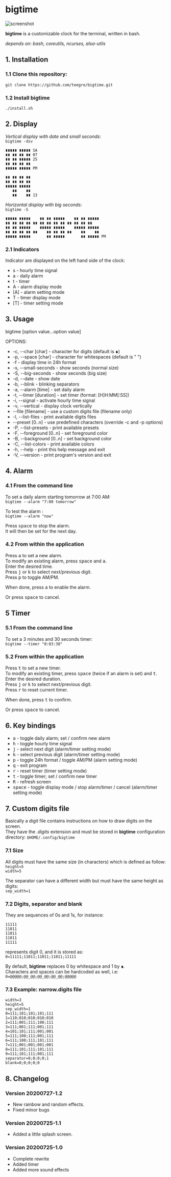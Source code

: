 # **bigtime**

![screenshot](screenshot.png)

**bigtime** is a customizable clock for the terminal, written in bash.

*depends on: bash, coreutils, ncurses, alsa-utils*

## 1. Installation

### 1.1 Clone this repository:

`git clone https://github.com/teegre/bigtime.git`

### 1.2 Install **bigtime**

`./install.sh`

## 2. Display

*Vertical display with date and small seconds:*  
`bigtime -dsv`  
```
∎∎∎∎∎ ∎∎∎∎∎ SA
∎∎ ∎∎ ∎∎ ∎∎ 07
∎∎ ∎∎ ∎∎∎∎∎ 25
∎∎ ∎∎ ∎∎ ∎∎
∎∎∎∎∎ ∎∎∎∎∎ PM

∎∎ ∎∎ ∎∎ ∎∎
∎∎ ∎∎ ∎∎ ∎∎
∎∎∎∎∎ ∎∎∎∎∎
   ∎∎    ∎∎
   ∎∎    ∎∎ 13
```

*Horizontal display with big seconds:*  
`bigtime -S`
```
∎∎∎∎∎ ∎∎∎∎∎    ∎∎ ∎∎ ∎∎∎∎∎    ∎∎ ∎∎ ∎∎∎∎∎
∎∎ ∎∎ ∎∎ ∎∎ ∎∎ ∎∎ ∎∎ ∎∎ ∎∎ ∎∎ ∎∎ ∎∎ ∎∎
∎∎ ∎∎ ∎∎∎∎∎    ∎∎∎∎∎ ∎∎∎∎∎    ∎∎∎∎∎ ∎∎∎∎∎
∎∎ ∎∎ ∎∎ ∎∎ ∎∎    ∎∎ ∎∎ ∎∎ ∎∎    ∎∎    ∎∎
∎∎∎∎∎ ∎∎∎∎∎       ∎∎ ∎∎∎∎∎       ∎∎ ∎∎∎∎∎ PM
```

### 2.1 Indicators
Indicator are displayed on the left hand side of the clock:

* s   - hourly time signal
* a   - daily alarm
* t   - timer
* A - alarm display mode
* [A] - alarm setting mode
* T - timer display mode
* [T] - timer setting mode

## 3. Usage

bigtime [option value...option value]

OPTIONS:

* -c, --char [char]        - character for digits (default is ∎)
* -p, --space [char]       - character for whitespaces (default is " ")
* -f                       - display time in 24h format
* -s, --small-seconds      - show seconds (normal size)
* -S, --big-seconds        - show seconds (big size)
* -d, --date               - show date
* -b, --blink              - blinking separators
* -a, --alarm [time]       - set daily alarm
* -t, --timer [duration]   - set timer (format: [H]H:MM[:SS])
* -i, --signal             - activate hourly time signal
* -v, --vertical           - display clock vertically
* --file [filename]        - use a custom digits file (filename only)
* -l, --list-files         - print available digits files
* --preset [0..n]          - use predefined characters (override -c and -p options)
* -P, --list-presets       - print available presets
* -F, --foreground [0..n]  - set foreground color
* -B, --background [0..n]  - set background color
* -C, --list-colors        - print available colors
* -h, --help               - print this help message and exit
* -V, --version            - print program's version and exit

## 4. Alarm

### 4.1 From the command line
To set a daily alarm starting tomorrow at 7:00 AM:  
`bigtime --alarm "7:00 tomorrow"`

To test the alarm :  
`bigtime --alarm "now"`

Press <kbd>space</kbd> to stop the alarm.  
It will then be set for the next day.

### 4.2 From within the application

Press <kbd>a</kbd> to set a new alarm.  
To modify an existing alarm, press <kbd>space</kbd> and <kbd>a</kbd>.  
Enter the desired time.  
Press <kbd>j</kbd> or <kbd>k</kbd> to select next/previous digit.  
Press <kbd>p</kbd> to toggle AM/PM.

When done, press <kbd>a</kbd> to enable the alarm.

Or press <kbd>space</kbd> to cancel.

## 5 Timer

### 5.1 From the command line
To set a 3 minutes and 30 seconds timer:  
`bigtime --timer "0:03:30"`

### 5.2 From within the application

Press <kbd>t</kbd> to set a new timer.  
To modify an existing timer, press <kbd>space</kbd> (twice if an alarm is set) and <kbd>t</kbd>.  
Enter the desired duration.  
Press <kbd>j</kbd> or <kbd>k</kbd> to select next/previous digit.  
Press <kbd>r</kbd> to reset current timer.

When done, press <kbd>t</kbd> to confirm.

Or press <kbd>space</kbd> to cancel.


## 6. Key bindings

* <kbd>a</kbd>     - toggle daily alarm; set / confirm new alarm
* <kbd>h</kbd>     - toggle hourly time signal
* <kbd>j</kbd>     - select next digit (alarm/timer setting mode)
* <kbd>k</kbd>     - select previous digit (alarm/timer setting mode)
* <kbd>p</kbd>     - toggle 24h format / toggle AM/PM (alarm setting mode)
* <kbd>q</kbd>     - exit program
* <kbd>r</kbd>     - reset timer (timer setting mode)
* <kbd>t</kbd>     - toggle timer; set / confirm new timer
* <kbd>R</kbd>     - refresh screen
* <kbd>space</kbd> - toggle display mode / stop alarm/timer / cancel (alarm/timer setting mode)

## 7. Custom digits file

Basically a digit file contains instructions on how to draw digits on the screen.  
They have the *.digits* extension and must be stored in **bigtime** configuration  
directory: `$HOME/.config/bigtime`

### 7.1 Size

All digits must have the same size (in characters) which is defined as follow:  
`height=5`  
`width=5`

The separator can have a different width but must have the same height as digits:  
`sep_width=1`

### 7.2 Digits, separator and blank

They are sequences of 0s and 1s, for instance:  

```
11111
11011
11011
11011
11111
```  
represents digit 0, and it is stored as:  
`0=11111;11011;11011;11011;11111`

By default, **bigtime** replaces 0 by whitespace and 1 by ∎.  
Characters and spaces can be hardcoded as well, i.e:  
`0=@@@@@;@@_@@;@@_@@;@@_@@;@@@@@`

### 7.3 Example: narrow.digits file

```
width=3
height=5
sep_width=1
0=111;101;101;101;111
1=110;010;010;010;010
2=111;001;111;100;111
3=111;001;111;001;111
4=101;101;111;001;001
5=111;100;111;001;111
6=111;100;111;101;111
7=111;001;001;001;001
8=111;101;111;101;111
9=111;101;111;001;111
separator=0;0;0;0;1
blank=0;0;0;0;0
```
## 8. Changelog

### Version 20200727-1.2

* New rainbow and random effects.
* Fixed minor bugs

### Version 20200725-1.1

* Added a little splash screen.

### Version 20200725-1.0

* Complete rewrite
* Added timer
* Added more sound effects

